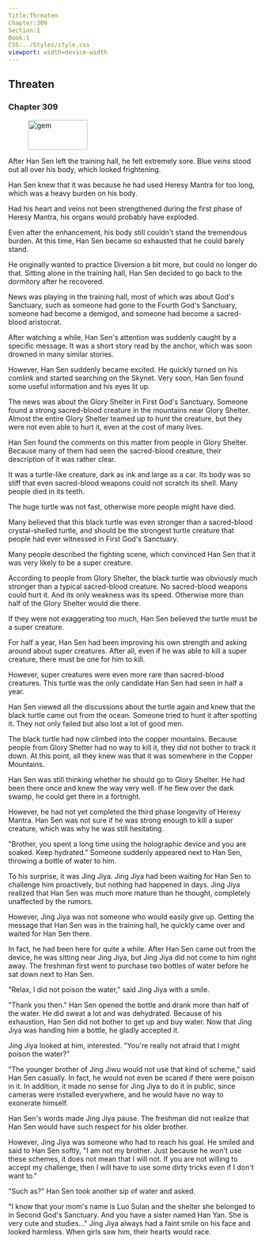 ```yaml
---
Title:Threaten 
Chapter:309 
Section:1 
Book:1 
CSS:../Styles/style.css 
viewport: width=device-width
---
```

  
## Threaten
### Chapter 309
  
<figure>
	<img src="../Images/gem.gif" alt="gem" id="gem" width="120" height="60" />
</figure>
  

  
After Han Sen left the training hall, he felt extremely sore. Blue veins stood out all over his body, which looked frightening.

Han Sen knew that it was because he had used Heresy Mantra for too long, which was a heavy burden on his body.

Had his heart and veins not been strengthened during the first phase of Heresy Mantra, his organs would probably have exploded.

Even after the enhancement, his body still couldn't stand the tremendous burden. At this time, Han Sen became so exhausted that he could barely stand.

He originally wanted to practice Diversion a bit more, but could no longer do that. Sitting alone in the training hall, Han Sen decided to go back to the dormitory after he recovered.

News was playing in the training hall, most of which was about God's Sanctuary, such as someone had gone to the Fourth God's Sanctuary, someone had become a demigod, and someone had become a sacred-blood aristocrat.

After watching a while, Han Sen's attention was suddenly caught by a specific message. It was a short story read by the anchor, which was soon drowned in many similar stories.

However, Han Sen suddenly became excited. He quickly turned on his comlink and started searching on the Skynet. Very soon, Han Sen found some useful information and his eyes lit up.

The news was about the Glory Shelter in First God's Sanctuary. Someone found a strong sacred-blood creature in the mountains near Glory Shelter. Almost the entire Glory Shelter teamed up to hunt the creature, but they were not even able to hurt it, even at the cost of many lives.

Han Sen found the comments on this matter from people in Glory Shelter. Because many of them had seen the sacred-blood creature, their description of it was rather clear.

It was a turtle-like creature, dark as ink and large as a car. Its body was so stiff that even sacred-blood weapons could not scratch its shell. Many people died in its teeth.

The huge turtle was not fast, otherwise more people might have died.

Many believed that this black turtle was even stronger than a sacred-blood crystal-shelled turtle, and should be the strongest turtle creature that people had ever witnessed in First God's Sanctuary.

Many people described the fighting scene, which convinced Han Sen that it was very likely to be a super creature.

According to people from Glory Shelter, the black turtle was obviously much stronger than a typical sacred-blood creature. No sacred-blood weapons could hurt it. And its only weakness was its speed. Otherwise more than half of the Glory Shelter would die there.

If they were not exaggerating too much, Han Sen believed the turtle must be a super creature.

For half a year, Han Sen had been improving his own strength and asking around about super creatures. After all, even if he was able to kill a super creature, there must be one for him to kill.

However, super creatures were even more rare than sacred-blood creatures. This turtle was the only candidate Han Sen had seen in half a year.

Han Sen viewed all the discussions about the turtle again and knew that the black turtle came out from the ocean. Someone tried to hunt it after spotting it. They not only failed but also lost a lot of good men.

The black turtle had now climbed into the copper mountains. Because people from Glory Shelter had no way to kill it, they did not bother to track it down. At this point, all they knew was that it was somewhere in the Copper Mountains.

Han Sen was still thinking whether he should go to Glory Shelter. He had been there once and knew the way very well. If he flew over the dark swamp, he could get there in a fortnight.

However, he had not yet completed the third phase longevity of Heresy Mantra. Han Sen was not sure if he was strong enough to kill a super creature, which was why he was still hesitating.

"Brother, you spent a long time using the holographic device and you are soaked. Keep hydrated." Someone suddenly appeared next to Han Sen, throwing a bottle of water to him.

To his surprise, it was Jing Jiya. Jing Jiya had been waiting for Han Sen to challenge him proactively, but nothing had happened in days. Jing Jiya realized that Han Sen was much more mature than he thought, completely unaffected by the rumors.

However, Jing Jiya was not someone who would easily give up. Getting the message that Han Sen was in the training hall, he quickly came over and waited for Han Sen there.

In fact, he had been here for quite a while. After Han Sen came out from the device, he was sitting near Jing Jiya, but Jing Jiya did not come to him right away. The freshman first went to purchase two bottles of water before he sat down next to Han Sen.

"Relax, I did not poison the water," said Jing Jiya with a smile.

"Thank you then." Han Sen opened the bottle and drank more than half of the water. He did sweat a lot and was dehydrated. Because of his exhaustion, Han Sen did not bother to get up and buy water. Now that Jing Jiya was handing him a bottle, he gladly accepted it.

Jing Jiya looked at him, interested. "You're really not afraid that I might poison the water?"

"The younger brother of Jing Jiwu would not use that kind of scheme," said Han Sen casually. In fact, he would not even be scared if there were poison in it. In addition, it made no sense for Jing Jiya to do it in public, since cameras were installed everywhere, and he would have no way to exonerate himself.

Han Sen's words made Jing Jiya pause. The freshman did not realize that Han Sen would have such respect for his older brother.

However, Jing Jiya was someone who had to reach his goal. He smiled and said to Han Sen softly, "I am not my brother. Just because he won't use these schemes, it does not mean that I will not. If you are not willing to accept my challenge, then I will have to use some dirty tricks even if I don't want to."

"Such as?" Han Sen took another sip of water and asked.

"I know that your mom's name is Luo Sulan and the shelter she belonged to in Second God's Sanctuary. And you have a sister named Han Yan. She is very cute and studies…" Jing Jiya always had a faint smile on his face and looked harmless. When girls saw him, their hearts would race.